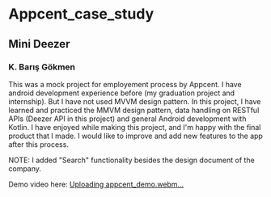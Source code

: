 # Appcent_case_study
## Mini Deezer
### K. Barış Gökmen

This was a mock project for employement process by Appcent. I have android development experience before (my graduation project and internship). But I have not used MVVM design pattern. In this project, I have learned and practiced the MMVM design pattern, data handling on RESTful APIs (Deezer API in this project) and general Android development with Kotlin.
I have enjoyed while making this project, and I'm happy with the final product that I made. I would like to improve and add
new features to the app after this process.

NOTE: I added "Search" functionality besides the design document of the company.

Demo video here:
[Uploading appcent_demo.webm…]()
